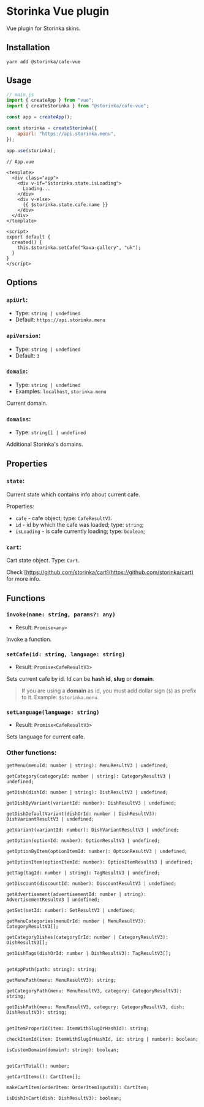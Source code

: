 # Storinka Vue plugin

Vue plugin for Storinka skins.

## Installation

```shell
yarn add @storinka/cafe-vue
```

## Usage

```javascript
// main.js
import { createApp } from "vue";
import { createStorinka } from "@storinka/cafe-vue";

const app = createApp();

const storinka = createStorinka({
    apiUrl: "https://api.storinka.menu",
});

app.use(storinka);
```

```vue
// App.vue

<template>
  <div class="app">
    <div v-if="$storinka.state.isLoading">
      Loading...
    </div>
    <div v-else>
      {{ $storinka.state.cafe.name }}
    </div>
  </div>
</template>

<script>
export default {
  created() {
    this.$storinka.setCafe("kava-gallery", "uk");
  }
}
</script>
```

## Options

### `apiUrl`:

- Type: `string | undefined`
- Default: `https://api.storinka.menu`

### `apiVersion`:

- Type: `string | undefined`
- Default: `3`

### `domain`:

- Type: `string | undefined`
- Examples: `localhost`, `storinka.menu`

Current domain.

### `domains`:

- Type: `string[] | undefined`

Additional Storinka's domains.

## Properties

### `state`:

Current state which contains info about current cafe.

Properties:

- `cafe` - cafe object; type: `CafeResultV3`.
- `id` - id by which the cafe was loaded; type: `string`;
- `isLoading` - is cafe currently loading; type: `boolean`;

### `cart`:

Cart state object. Type: `Cart`.

Check [https://github.com/storinka/cart](https://github.com/storinka/cart) for more info.

## Functions

### `invoke(name: string, params?: any)`

- Result: `Promise<any>`

Invoke a function.

### `setCafe(id: string, language: string)`

- Result: `Promise<CafeResultV3>`

Sets current cafe by id. Id can be **hash id**, **slug** or **domain**.
> If you are using a **domain** as id, you must add dollar sign (`$`) as prefix to it. Example: `$storinka.menu`.

### `setLanguage(language: string)`

- Result: `Promise<CafeResultV3>`

Sets language for current cafe.

### Other functions:

```
getMenu(menuId: number | string): MenuResultV3 | undefined;

getCategory(categoryId: number | string): CategoryResultV3 | undefined;

getDish(dishId: number | string): DishResultV3 | undefined;

getDishByVariant(variantId: number): DishResultV3 | undefined;

getDishDefaultVariant(dishOrId: number | DishResultV3): DishVariantResultV3 | undefined;

getVariant(variantId: number): DishVariantResultV3 | undefined;

getOption(optionId: number): OptionResultV3 | undefined;

getOptionByItem(optionItemId: number): OptionResultV3 | undefined;

getOptionItem(optionItemId: number): OptionItemResultV3 | undefined;

getTag(tagId: number | string): TagResultV3 | undefined;

getDiscount(discountId: number): DiscountResultV3 | undefined;

getAdvertisement(advertisementId: number | string): AdvertisementResultV3 | undefined;

getSet(setId: number): SetResultV3 | undefined;

getMenuCategories(menuOrId: number | MenuResultV3): CategoryResultV3[];

getCategoryDishes(categoryOrId: number | CategoryResultV3): DishResultV3[];

getDishTags(dishOrId: number | DishResultV3): TagResultV3[];


getAppPath(path: string): string;

getMenuPath(menu: MenuResultV3): string;

getCategoryPath(menu: MenuResultV3, category: CategoryResultV3): string;

getDishPath(menu: MenuResultV3, category: CategoryResultV3, dish: DishResultV3): string;


getItemProperId(item: ItemWithSlugOrHashId): string;

checkItemId(item: ItemWithSlugOrHashId, id: string | number): boolean;

isCustomDomain(domain?: string): boolean;


getCartTotal(): number;

getCartItems(): CartItem[];

makeCartItem(orderItem: OrderItemInputV3): CartItem;

isDishInCart(dish: DishResultV3): boolean;
```
